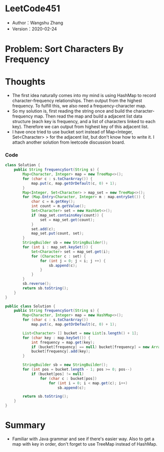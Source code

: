 # LeetCode451

* Author：Wangshu Zhang
* Version：2020-02-24

# Problem: Sort Characters By Frequency

# Thoughts
* The first idea naturally comes into my mind is using HashMap to record character-frequency relationships. Then output from the highest frequency. To fulfill this, we also need a frequency-character map.
* So my solution is, first reading the string once and build the character-frequency map. Then read the map and build a adjacent list data structure (each key is frequency, and a list of characters linked to each key). Therefore we can output from highest key of this adjacent list.
* I have once tried to use bucket sort instead of Map<Integer, Set\<Character\> > for the adjacent list, but don't know how to write it. I attach another solution from leetcode discussion board.


### Code
```Java
class Solution {
    public String frequencySort(String s) {
        Map<Character, Integer> map = new TreeMap<>();
        for (char c : s.toCharArray()) {
            map.put(c, map.getOrDefault(c, 0) + 1);
        }
        Map<Integer, Set<Character> > map_set = new TreeMap<>();
        for (Map.Entry<Character, Integer> m : map.entrySet()) {
            char c = m.getKey();
            int count = m.getValue();
            Set<Character> set = new HashSet<>();
            if (map_set.containsKey(count)) {
                set = map_set.get(count);
            }
            set.add(c);
            map_set.put(count, set);
        }
        StringBuilder sb = new StringBuilder();
        for (int i : map_set.keySet()) {
            Set<Character> set = map_set.get(i);
            for (Character c : set) {
                for (int j = 0; j < i; j ++) {
                    sb.append(c);
                }
            }
        }
        sb.reverse();
        return sb.toString();
    }
}
```

```Java
public class Solution {
    public String frequencySort(String s) {
        Map<Character, Integer> map = new HashMap<>();
        for (char c : s.toCharArray())
            map.put(c, map.getOrDefault(c, 0) + 1);

        List<Character> [] bucket = new List[s.length() + 1];
        for (char key : map.keySet()) {
            int frequency = map.get(key);
            if (bucket[frequency] == null) bucket[frequency] = new ArrayList<>();
            bucket[frequency].add(key);
        }

        StringBuilder sb = new StringBuilder();
        for (int pos = bucket.length - 1; pos >= 0; pos--)
            if (bucket[pos] != null)
                for (char c : bucket[pos])
                    for (int i = 0; i < map.get(c); i++)
                        sb.append(c);

        return sb.toString();
    }
}
```



# Summary
* Familiar with Java grammar and see if there's easier way. Also to get a map with key in order, don't forget to use TreeMap instead of HashMap.

